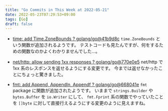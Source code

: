 ```yaml
---
title: "Go Commits in This Week at 2022-05-21"
date: 2022-05-23T07:29:53+09:00
tags: [Go]
draft: false
---
```

* [time: add Time.ZoneBounds ? golang/go@41b9d8c](https://github.com/golang/go/commit/41b9d8c75e45636a153c2a31d117196a22a7fc6c)
`time.ZoneBounds` という関数が追加されるようです。
テストコードも見たんですが、何をするための関数なのかよくわかりませんでした…。

* [net/http: allow sending 1xx responses ? golang/go@770e0e5](https://github.com/golang/go/commit/770e0e584a98dfd5e8d0d00558085c339fda0ed7)
net/http で 1xx 系のレスポンスを返せるようにする変更です。
今までは返せなかったことにちょっと驚きました。

* [fmt: add Append, Appendln, Appendf ? golang/go@668041e](https://github.com/golang/go/commit/668041ef66ddafffccf1863e6180b83ea1ad30c9)
`fmt` package に関数が追加されたようです。
いままで `strings.Builder` や `bytes.Buffer` を `io.Writer` にして、 `fmt.Fprint` 系の関数でやっていたことを `[]byte` に対して直接行えるようにする変更のように見えますね。

